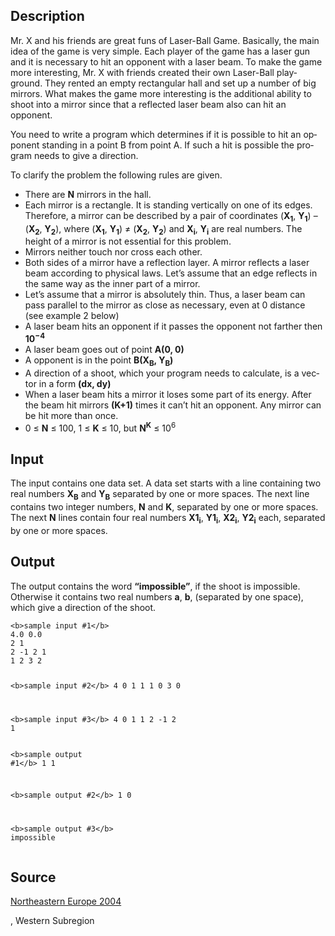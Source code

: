 <h2>Description</h2><span lang="en-us"><p>Mr. X and his friends are great funs of Laser-Ball Game. Basically, the main idea of the game is very simple. Each player of the game has a laser gun and it is necessary to hit an opponent with a laser beam. To make the game more interesting, Mr. X with friends created their own Laser-Ball playground. They rented an empty rectangular hall and set up a number of big mirrors. What makes the game more interesting is the additional ability to shoot into a mirror since that a reflected laser beam also can hit an opponent.</p><p>You need to write a program which determines if it is possible to hit an opponent standing in a point B from point A. If such a hit is possible the program needs to give a direction.</p><p>To clarify the problem the following rules are given.</p><ul><li>There are <b>N</b> mirrors in the hall.</li><li>Each mirror is a rectangle. It is standing vertically on one of its edges. Therefore, a mirror can be described by a pair of coordinates (<b>X<sub>1</sub></b>, <b>Y<sub>1</sub></b>) – (<b>X<sub>2</sub></b>, <b>Y<sub>2</sub></b>), where (<b>X<sub>1</sub></b>, <b>Y<sub>1</sub></b>) ≠ (<b>X<sub>2</sub></b>, <b>Y<sub>2</sub></b>) and <b>X<sub>i</sub></b>, <b>Y<sub>i</sub></b> are real numbers. The height of a mirror is not essential for this problem.</li><li>Mirrors neither touch nor cross each other.</li><li>Both sides of a mirror have a reflection layer. A mirror reflects a laser beam according to physical laws. Let’s assume that an edge reflects in the same way as the inner part of a mirror.</li><li>Let’s assume that a mirror is absolutely thin. Thus, a laser beam can pass parallel to the mirror as close as necessary, even at 0 distance (see example 2 below)</li><li>A laser beam hits an opponent if it passes the opponent not farther then <b>10<sup>−4</sup></b> </li><li>A laser beam goes out of point <b>A(0, 0) </b></li><li>A opponent is in the point <b>B(X<sub>B</sub>, Y<sub>B</sub>)</b></li><li>A direction of a shoot, which your program needs to calculate, is a vector in a form <b>(dx, dy)</b></li><li>When a laser beam hits a mirror it loses some part of its energy. After the beam hit mirrors <b>(K+1)</b> times it can’t hit an opponent. Any mirror can be hit more than once.</li><li>0 ≤ <b>N</b> ≤ 100, 1 ≤ <b>K</b> ≤ 10, but <b>N<sup>K</sup></b> ≤ 10<sup>6</sup></li></ul></span><h2>Input</h2><p>The input contains one data set. A data set starts with a line containing two real numbers <b>X<sub>B</sub></b> and <b>Y<sub>B</sub></b> separated by one or more spaces. The next line contains two integer numbers, <b>N</b> and <b>K</b>, separated by one or more spaces. The next <b>N</b> lines contain four real numbers <b>X1<sub>i</sub></b>, <b>Y1<sub>i</sub></b>, <b>X2<sub>i</sub></b>, <b>Y2<sub>i</sub></b> each, separated by one or more spaces.</p><h2>Output</h2><span lang="en-us"><p>The output contains the word <b>“impossible”</b>, if the shoot is impossible. Otherwise it contains two real numbers <b>a</b>, <b>b</b>, (separated by one space), which give a direction of the shoot.</p></span><pre><code class="language-input1">&lt;b&gt;sample input #1&lt;/b&gt;
4.0 0.0
2 1
2 -1 2 1
1 2 3 2

&lt;b&gt;sample input #2&lt;/b&gt;
4 0
1 1
1 0 3 0

&lt;b&gt;sample input #3&lt;/b&gt;
4 0
1 1
2 -1 2 1</code></pre><pre><code class="language-output1">&lt;b&gt;sample output #1&lt;/b&gt;
1 1

&lt;b&gt;sample output #2&lt;/b&gt;
1 0

&lt;b&gt;sample output #3&lt;/b&gt;
impossible</code></pre><h2>Source</h2><a href="searchproblem?field=source&amp;key=Northeastern+Europe+2004">Northeastern Europe 2004</a><p>, Western Subregion</p>